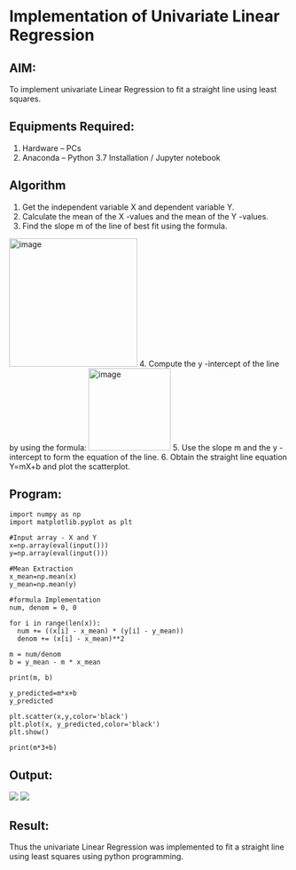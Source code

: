 # Implementation of Univariate Linear Regression
## AIM:
To implement univariate Linear Regression to fit a straight line using least squares.

## Equipments Required:
1. Hardware – PCs
2. Anaconda – Python 3.7 Installation / Jupyter notebook

## Algorithm
1. Get the independent variable X and dependent variable Y.
2. Calculate the mean of the X -values and the mean of the Y -values.
3. Find the slope m of the line of best fit using the formula. 
<img width="231" alt="image" src="https://user-images.githubusercontent.com/93026020/192078527-b3b5ee3e-992f-46c4-865b-3b7ce4ac54ad.png">
4. Compute the y -intercept of the line by using the formula:
<img width="148" alt="image" src="https://user-images.githubusercontent.com/93026020/192078545-79d70b90-7e9d-4b85-9f8b-9d7548a4c5a4.png">
5. Use the slope m and the y -intercept to form the equation of the line.
6. Obtain the straight line equation Y=mX+b and plot the scatterplot.

## Program:
```
import numpy as np
import matplotlib.pyplot as plt

#Input array - X and Y
x=np.array(eval(input()))
y=np.array(eval(input()))

#Mean Extraction
x_mean=np.mean(x)
y_mean=np.mean(y)

#formula Implementation
num, denom = 0, 0

for i in range(len(x)):
  num += ((x[i] - x_mean) * (y[i] - y_mean))
  denom += (x[i] - x_mean)**2

m = num/denom
b = y_mean - m * x_mean

print(m, b)

y_predicted=m*x+b
y_predicted

plt.scatter(x,y,color='black')
plt.plot(x, y_predicted,color='black')
plt.show()

print(m*3+b)

```

## Output:
<img src="https://i.imgur.com/Rwsgd5c.png">
<img src="https://i.imgur.com/Fl5A4Xp.png">

## Result:
Thus the univariate Linear Regression was implemented to fit a straight line using least squares using python programming.
